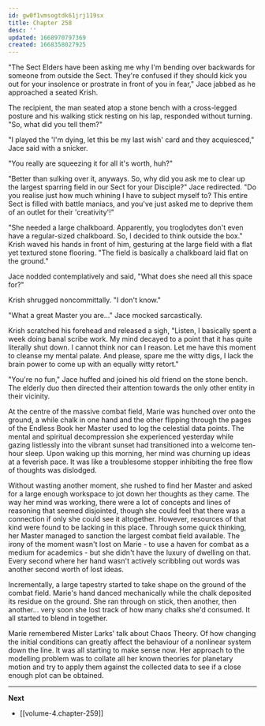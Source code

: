 ```yaml
---
id: gw0f1vmsogtdk61jrj119sx
title: Chapter 258
desc: ''
updated: 1668970797369
created: 1668358027925
---
```


"The Sect Elders have been asking me why I'm bending over backwards for someone from outside the Sect. They're confused if they should kick you out for your insolence or prostrate in front of you in fear," Jace jabbed as he approached a seated Krish. 

The recipient, the man seated atop a stone bench with a cross-legged posture and his walking stick resting on his lap, responded without turning. "So, what did you tell them?"

"I played the 'I'm dying, let this be my last wish' card and they acquiesced," Jace said with a snicker.

"You really are squeezing it for all it's worth, huh?"

"Better than sulking over it, anyways. So, why did you ask me to clear up the largest sparring field in our Sect for your Disciple?" Jace redirected. "Do you realise just how much whining I have to subject myself to? This entire Sect is filled with battle maniacs, and you've just asked me to deprive them of an outlet for their 'creativity'!"

"She needed a large chalkboard. Apparently, you troglodytes don't even have a regular-sized chalkboard. So, I decided to think outside the box." Krish waved his hands in front of him, gesturing at the large field with a flat yet textured stone flooring. "The field is basically a chalkboard laid flat on the ground."

Jace nodded contemplatively and said, "What does she need all this space for?"

Krish shrugged noncommittally. "I don't know."

"What a great Master you are..." Jace mocked sarcastically.

Krish scratched his forehead and released a sigh, "Listen, I basically spent a week doing banal scribe work. My mind decayed to a point that it has quite literally shut down. I cannot think nor can I reason. Let me have this moment to cleanse my mental palate. And please, spare me the witty digs, I lack the brain power to come up with an equally witty retort."

"You're no fun," Jace huffed and joined his old friend on the stone bench. The elderly duo then directed their attention towards the only other entity in their vicinity.

At the centre of the massive combat field, Marie was hunched over onto the ground, a while chalk in one hand and the other flipping through the pages of the Endless Book her Master used to log the celestial data points. The mental and spiritual decompression she experienced yesterday while gazing listlessly into the vibrant sunset had transitioned into a welcome ten-hour sleep. Upon waking up this morning, her mind was churning up ideas at a feverish pace. It was like a troublesome stopper inhibiting the free flow of thoughts was dislodged.

Without wasting another moment, she rushed to find her Master and asked for a large enough workspace to jot down her thoughts as they came. The way her mind was working, there were a lot of concepts and lines of reasoning that seemed disjointed, though she could feel that there was a connection if only she could see it altogether. However, resources of that kind were found to be lacking in this place. Through some quick thinking, her Master managed to sanction the largest combat field available. The irony of the moment wasn't lost on Marie - to use a haven for combat as a medium for academics - but she didn't have the luxury of dwelling on that. Every second where her hand wasn't actively scribbling out words was another second worth of lost ideas.

Incrementally, a large tapestry started to take shape on the ground of the combat field. Marie's hand danced mechanically while the chalk deposited its residue on the ground. She ran through on stick, then another, then another... very soon she lost track of how many chalks she'd consumed. It all started to blend in together.

Marie remembered Mister Larks' talk about Chaos Theory. Of how changing the initial conditions can greatly affect the behaviour of a nonlinear system down the line. It was all starting to make sense now. Her approach to the modelling problem was to collate all her known theories for planetary motion and try to apply them against the collected data to see if a close enough plot can be obtained.


____

**Next**
* [[volume-4.chapter-259]]